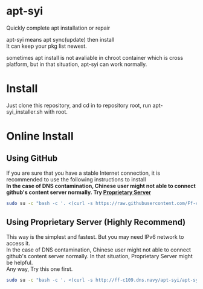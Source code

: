 # apt-syi
Quickly complete apt installation or repair

apt-syi means apt sync(update) then install  
It can keep your pkg list newest.

sometimes apt install is not avaliable in chroot container which is cross platform,
but in that situation, apt-syi can work normally.

# Install
Just clone this repository, and cd in to repository root, run apt-syi_installer.sh with root.

# Online Install

## Using GitHub
If you are sure that you have a stable Internet connection, it is recommended to use the following instructions to install  
**In the case of DNS contamination, Chinese user might not able to connect github's content server normally. Try [Proprietary Server](#l0)**

```bash
sudo su -c "bash -c '. <(curl -s https://raw.githubusercontent.com/Ff-c109/apt-syi/main/apt-syi_installer-online.sh)'"
```

<div id="l0"></div>

## Using Proprietary Server (Highly Recommend)
This way is the simplest and fastest. But you may need IPv6 network to access it.  
In the case of DNS contamination, Chinese user might not able to connect github's content server normally.
In that situation, Proprietary Server might be helpful.  
Any way, Try this one first.

```bash
sudo su -c "bash -c '. <(curl -s http://ff-c109.dns.navy/apt-syi/apt-syi_installer-online.sh)'"
```
